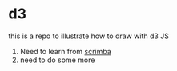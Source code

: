 # d3
this is a repo to illustrate how to draw with d3 JS

1. Need to learn from [scrimba](https://scrimba.com/scrim/cast-1953)
1. need to do some more
